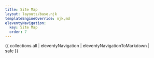 ```yaml
---
title: Site Map
layout: layouts/base.njk
templateEngineOverride: njk,md
eleventyNavigation:
  key: Site Map
  order: 7
---
```

{{ collections.all | eleventyNavigation | eleventyNavigationToMarkdown | safe }}